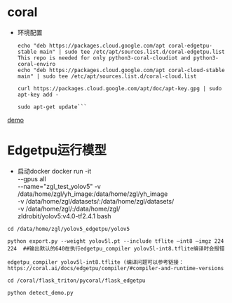 # coral
* 环境配置
  ```This repo is needed for almost all packages below
  echo "deb https://packages.cloud.google.com/apt coral-edgetpu-stable main" | sudo tee /etc/apt/sources.list.d/coral-edgetpu.list
  This repo is needed for only python3-coral-cloudiot and python3-coral-enviro
  echo "deb https://packages.cloud.google.com/apt coral-cloud-stable main" | sudo tee /etc/apt/sources.list.d/coral-cloud.list

  curl https://packages.cloud.google.com/apt/doc/apt-key.gpg | sudo apt-key add -

  sudo apt-get update```

[demo](https://packages.cloud.google.com/)

# Edgetpu运行模型
 * 启动docker 
  docker run -it \
      --gpus all \
      --name="zgl_test_yolov5" -v /data/home/zgl/yh_image:/data/home/zgl/yh_image \
      -v /data/home/zgl/datasets/:/data/home/zgl/datasets/  \
      -v /data/home/zgl/:/data/home/zgl/ \
      zldrobit/yolov5:v4.0-tf2.4.1 bash
      
```
cd /data/home/zgl/yolov5_edgetpu/yolov5

python export.py --weight yolov5l.pt --include tflite –int8 –imgz 224 224  ##输出默认的640在执行edgetpu_compiler yolov5l-int8.tflite编译时会报错

edgetpu_compiler yolov5l-int8.tflite (编译问题可以参考链接：https://coral.ai/docs/edgetpu/compiler/#compiler-and-runtime-versions  

cd /coral/flask_triton/pycoral/flask_edgetpu

python detect_demo.py
 ```

